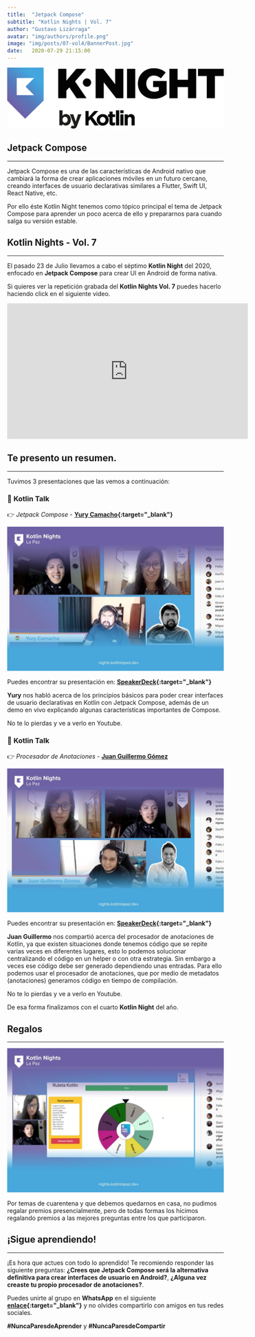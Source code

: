 ```yaml
---
title:  "Jetpack Compose"
subtitle: "Kotlin Nights | Vol. 7"
author: "Gustavo Lizárraga"
avatar: "img/authors/profile.png"
image: "img/posts/07-vol4/BannerPost.jpg"
date:   2020-07-29 21:15:00
---
```


<img src="img/knights/knightlogo.png" alt="K-Night" class="responsive-logo">

## **Jetpack Compose**
---

Jetpack Compose es una de las características de Android nativo que cambiará la forma de crear aplicaciones móviles en un futuro cercano, creando interfaces de usuario declarativas similares a Flutter, Swift UI, React Native, etc.

Por ello éste Kotlin Night tenemos como tópico principal el tema de Jetpack Compose para aprender un poco acerca de ello y prepararnos para cuando salga su versión estable.

## **Kotlin Nights - Vol. 7**
---

El pasado 23 de Julio llevamos a cabo el séptimo **Kotlin Night** del 2020, enfocado en **Jetpack Compose** para crear UI en Android de forma nativa.

Si quieres ver la repetición grabada del **Kotlin Nights Vol. 7** puedes hacerlo haciendo click en el siguiente video.

<div class="video-container">
<iframe width="560" height="315" src="https://www.youtube.com/embed/JEF4owJNoFU" frameborder="0" allow="accelerometer; autoplay; encrypted-media; gyroscope; picture-in-picture" allowfullscreen></iframe></div>

## **Te presento un resumen.**
---
Tuvimos 3 presentaciones que las vemos a continuación:

### 📢 **Kotlin Talk**

👉 *Jetpack Compose* - **[Yury Camacho](https://twitter.com/camachoyury){:target="_blank"}**

<img src="img/posts/10-vol7/FotoYury.jpg" alt="Yury Camacho" class="responsive">

Puedes encontrar su presentación en: **[SpeakerDeck](https://speakerdeck.com/camachoyury){:target="_blank"}**

**Yury** nos habló acerca de los principios básicos para poder crear interfaces de usuario declarativas en Kotlin con Jetpack Compose, además de un demo en vivo explicando algunas características importantes de Compose.

No te lo pierdas y ve a verlo en Youtube.

### 📢 **Kotlin Talk**

👉 *Procesador de Anotaciones* - **[Juan Guillermo Gómez](https://twitter.com/jggomezt)**

<img src="img/posts/10-vol7/FotoJuanGuillermo.jpg" alt="Juan Guillermo Gómez" class="responsive">

Puedes encontrar su presentación en: **[SpeakerDeck](https://speakerdeck.com/jggomez){:target="_blank"}**

**Juan Guillermo** nos compartió acerca del procesador de anotaciones de Kotlin, ya que existen situaciones donde tenemos código que se repite varias veces en diferentes lugares, esto lo podemos solucionar centralizando el código en un helper o con otra estrategia. Sin embargo a veces ese código debe ser generado dependiendo unas entradas. Para ello podemos usar el procesador de anotaciones, que por medio de metadatos (anotaciones) generamos código en tiempo de compilación.

No te lo pierdas y ve a verlo en Youtube.

De esa forma finalizamos con el cuarto **Kotlin Night** del año.

## **Regalos**
---

<img src="img/posts/10-vol7/FotoPremios.jpg" alt="Premios" class="responsive">

Por temas de cuarentena y que debemos quedarnos en casa, no pudimos regalar premios presencialmente, pero de todas formas los hicimos regalando premios a las mejores preguntas entre los que participaron. 

## **¡Sigue aprendiendo!**
---

¡Es hora que actues con todo lo aprendido!
Te recomiendo responder las siguiente preguntas:
**¿Crees que Jetpack Compose será la alternativa definitiva para crear interfaces de usuario en Android?**, **¿Alguna vez creaste tu propio procesador de anotaciones?**.

Puedes unirte al grupo en **WhatsApp** en el siguiente **[enlace](https://chat.whatsapp.com/IB0gxV6ke1H2ilzitfwkas){:target="_blank"}** y no olvides compartirlo con amigos en tus redes sociales.

**#NuncaParesdeAprender** y **#NuncaParesdeCompartir**

